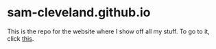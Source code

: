 # sam-cleveland.github.io
This is the repo for the website where I show off all my stuff. To go to it, click [this](https://sam-cleveland.github.io "this").
